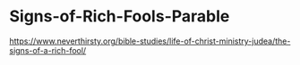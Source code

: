 # Signs-of-Rich-Fools-Parable
https://www.neverthirsty.org/bible-studies/life-of-christ-ministry-judea/the-signs-of-a-rich-fool/

